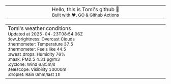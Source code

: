 
<div align="center">
<table>
<tbody>
<td align="center">
<img width="2000" height="0"><br>
Hello, this is Tomi's github 👋<br>
<sup>Built with ❤️, GO & Github Actions</sup><br>
<img width="2000" height="0">
</td>
</tbody>
</table>
</div>
<table>
<tbody>
<td align="left">
<img width="2000" height="0"><br>
Tomi's weather conditions<br>
<sup>Updated at 2025-04-23T08:54:06Z</sup><br>
<sup>:low_brightness: Overcast Clouds</sup><br>
<sup>:thermometer: Temperature 37.5 </sup><br>
<sup>:thermometer: Feels like 44.5</sup><br>
<sup>:sweat_drops: Humidity 76%</sup><br>
<sup>:mask: PM2.5 4.31 μg/m3</sup><br>
<sup>:cyclone: Wind 6.85m/s </sup><br>
<sup>:telescope: Visibility 10000m </sup><br>
<sup>:droplet: Rain 0mm/last 1h </sup><br>
<img width="2000" height="0">
</td>
<td align="left">
<img width="2000" height="0"><br>
<br>
<img width="2000" height="0">
</td>
</tbody>
</table>
</div>
    